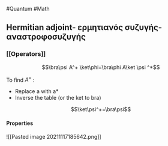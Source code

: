 #Quantum #Math 
## Hermitian adjoint- ερμητιανός συζυγής- αναστροφοσυζυγής

### [[Operators]]
$$\bra\psi A^+ \ket\phi=\bra\phi A\ket \psi ^*$$

To find $A^+$ :
- Replace a with a*
- Inverse the table (or the ket to bra)

$$\ket\psi^+=\bra\psi$$

#### Properties
![[Pasted image 20211117185642.png]]